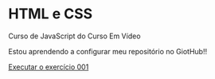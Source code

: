 # HTML e CSS
 Curso de JavaScript do Curso Em Vídeo

Estou aprendendo a configurar meu repositório no GiotHub!!

<a href="https://jhonnathanoliv.github.io/HTMLCSS//exercicios/ex001/index.html">Executar o exercício 001</a>
